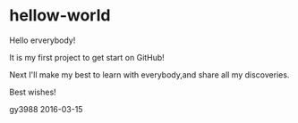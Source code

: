# hellow-world

Hello erverybody!

It is my first project to get start on GitHub!

Next I'll make my best to learn with everybody,and share all my discoveries.

Best wishes!

gy3988 2016-03-15
